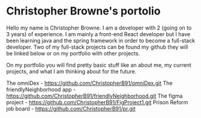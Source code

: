 # Christopher Browne's portolio

Hello my name is Christopher Browne. I am a developer with 2 (going on to 3 years) of experience. I am mainly a front-end React developer but I have been learning java and the spring framework in order to become a full-stack developer. Two of my full-stack projects can be found my github they will be linked below or on my portfolio with other projects.

On my portfolio you will find pretty basic stuff like an about me, my current projects, and what I am thinking about for the future.

The omniDex - https://github.com/ChristopherB91/omniDex.git
The friendlyNeighborhood app - https://github.com/ChristopherB91/friendlyNeighborhood.git
The figma project - https://github.com/ChristopherB91/FigProject1.git
Prison Reform job board - https://github.com/ChristopherB91/pr.git
